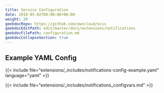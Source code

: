 ```yaml
---
title: Service Configuration
date: 2018-05-02T00:00:00+00:00
weight: 20
geekdocRepo: https://github.com/owncloud/ocis
geekdocEditPath: edit/master/docs/extensions/notifications
geekdocFilePath: configuration.md
geekdocCollapseSection: true
---
```


## Example YAML Config

{{< include file="extensions/_includes/notifications-config-example.yaml"  language="yaml" >}}

{{< include file="extensions/_includes/notifications_configvars.md" >}}